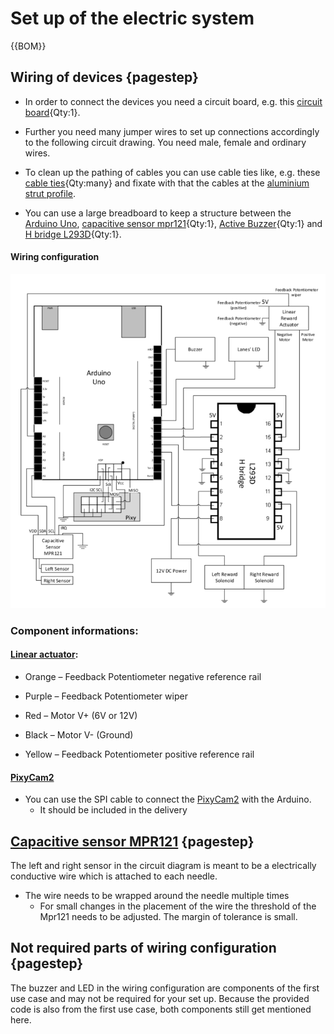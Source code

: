 # Set up of the electric system

{{BOM}}

## Wiring of devices {pagestep}

- In order to connect the devices you need a circuit board, e.g. this [circuit board](electronic.yml#circuit_board){Qty:1}. 

- Further you need many jumper wires to set up connections accordingly to the following circuit drawing. You need male, female and ordinary wires. 

- To clean up the pathing of cables you can use cable ties like, e.g. these [cable ties](connectors.yml#cable_tie){Qty:many} and fixate with that the cables at the [aluminium strut profile](framework.yml#20x20Rod).

-  You can use a large breadboard to keep a structure between the [Arduino Uno](electronic.yml#Arduino_Uno), [capacitive sensor mpr121](electronic.yml#mpr121){Qty:1}, [Active Buzzer](electronic.yml#Keyes_KY-012){Qty:1} and [H bridge L293D](electronic.yml#L293D){Qty:1}.

#### Wiring configuration
![](images/arduino_schematic.png)


### Component informations:


#### [Linear actuator](electronic.yml#LinActuator50mm):

- Orange – Feedback Potentiometer negative reference rail

- Purple – Feedback Potentiometer wiper

- Red – Motor V+ (6V or 12V)

- Black – Motor V- (Ground)

- Yellow – Feedback Potentiometer positive reference rail

#### [PixyCam2](electronic.yml#PixyCam)

- You can use the SPI cable to connect the [PixyCam2](electronic.yml#PixyCam) with the Arduino.
    - It should be included in the delivery




## [Capacitive sensor MPR121](electronic.yml#mpr121)  {pagestep}

The left and right sensor in the circuit diagram is meant to be a electrically conductive wire which is attached to each needle.

- The wire needs to be wrapped around the needle multiple times
    - For small changes in the placement of the wire the threshold of the Mpr121 needs to be adjusted. The margin of tolerance is small.



## Not required parts of wiring configuration {pagestep}

The buzzer and LED in the wiring configuration are components of the first use case and may not be required for your set up. 
Because the provided code is also from the first use case, both components still get mentioned here. 

